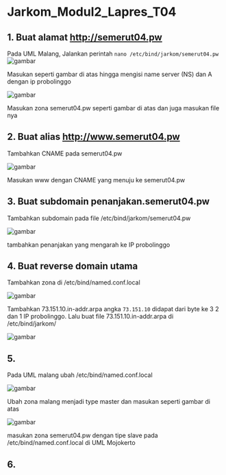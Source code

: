 # Jarkom_Modul2_Lapres_T04

## 1. Buat alamat http://semerut04.pw 

Pada UML Malang, Jalankan perintah `nano /etc/bind/jarkom/semerut04.pw`
![gambar](https://user-images.githubusercontent.com/55182321/99148818-7c891d80-26bc-11eb-9bb4-269653957860.png)

Masukan seperti gambar di atas hingga mengisi name server (NS) dan A dengan ip probolinggo

![gambar](https://user-images.githubusercontent.com/55182321/99148899-151f9d80-26bd-11eb-86bd-0cee16d3863f.png)

Masukan zona semerut04.pw seperti gambar di atas dan juga masukan file nya

## 2. Buat alias http://www.semerut04.pw

Tambahkan CNAME pada semerut04.pw

![gambar](https://user-images.githubusercontent.com/55182321/99148818-7c891d80-26bc-11eb-9bb4-269653957860.png)

Masukan www dengan CNAME yang menuju ke semerut04.pw

## 3. Buat subdomain penanjakan.semerut04.pw

Tambahkan subdomain pada file /etc/bind/jarkom/semerut04.pw

![gambar](https://user-images.githubusercontent.com/55182321/99148818-7c891d80-26bc-11eb-9bb4-269653957860.png)

tambahkan penanjakan yang mengarah ke IP probolinggo

## 4. Buat reverse domain utama

Tambahkan zona di /etc/bind/named.conf.local

![gambar](https://user-images.githubusercontent.com/55182321/99149125-b9eeaa80-26be-11eb-80b3-d36e7a471f0a.png)

Tambahkan 73.151.10.in-addr.arpa angka `73.151.10` didapat dari byte ke 3 2 dan 1 IP probolinggo. Lalu buat file 73.151.10.in-addr.arpa di /etc/bind/jarkom/

![gambar](https://user-images.githubusercontent.com/55182321/99149212-37b2b600-26bf-11eb-8909-c665ee351fb1.png)

## 5. 

Pada UML malang ubah  /etc/bind/named.conf.local

![gambar](https://user-images.githubusercontent.com/55182321/99149539-44380e00-26c1-11eb-81c5-cdfe90fabe26.png)

Ubah zona malang menjadi type master dan masukan seperti gambar di atas

![gambar](https://user-images.githubusercontent.com/55182321/99149649-fd96e380-26c1-11eb-92dc-ed2d046d1090.png)

masukan zona semerut04.pw dengan tipe slave pada /etc/bind/named.conf.local di UML Mojokerto

## 6.

